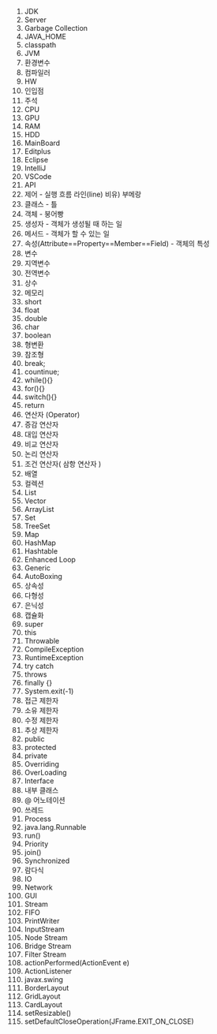 1. JDK
2. Server
3. Garbage Collection
4. JAVA_HOME 
5. classpath 
6. JVM
7. 환경변수
8. 컴파일러
9. HW
10. 인입점
11. 주석
12. CPU
13. GPU
14. RAM
15. HDD
16. MainBoard
17. Editplus
18. Eclipse
19. IntelliJ
20. VSCode
21. API
22. 제어 - 실행 흐름 라인(line)  비유) 부메랑
23. 클래스 - 틀
24. 객체 - 붕어빵
25. 생성자 - 객체가 생성될 때 하는 일
26. 메서드 - 객체가 할 수 있는 일
27. 속성(Attribute==Property==Member==Field) - 객체의 특성
28. 변수 
29. 지역변수
30. 전역변수
31. 상수
32. 메모리
33. short
34. float
35. double
36. char
37. boolean
38. 형변환
39. 참조형
40. break;
41. countinue;
42. while(){}
43. for(){}
44. switch(){}
45. return
46. 연산자 (Operator)
47. 증감 연산자
48. 대입 연산자
49. 비교 연산자
50. 논리 연산자
51. 조건 연산자( 삼항 연산자 )
52. 배열
53. 컬렉션
54. List
55. Vector
56. ArrayList
57. Set
58. TreeSet
59. Map
60. HashMap
61. Hashtable
62. Enhanced Loop
63. Generic
64. AutoBoxing
65. 상속성
66. 다형성
67. 은닉성
68. 캡슐화
69. super
70. this
71. Throwable
72. CompileException
73. RuntimeException
74. try catch
75. throws
76. finally {}
77. System.exit(-1)
78. 접근 제한자
79. 소유 제한자
80. 수정 제한자
81. 추상 제한자
82. public
83. protected
84. private
85. Overriding
86. OverLoading
87. Interface
88. 내부 클래스
89. @ 어노테이션
90. 쓰레드
91. Process
92. java.lang.Runnable
93. run()
94. Priority
95. join()
96. Synchronized
97. 람다식
98. IO
99. Network
100. GUI
101. Stream
102. FIFO
103. PrintWriter
104. InputStream
105. Node Stream
106. Bridge Stream
107. Filter Stream
108. actionPerformed(ActionEvent e)
109. ActionListener
110. javax.swing
111. BorderLayout
112. GridLayout
113. CardLayout
114. setResizable()
115. setDefaultCloseOperation(JFrame.EXIT_ON_CLOSE)
